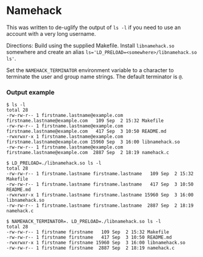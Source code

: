 # Namehack

This was written to de-uglify the output of `ls -l` if you need to use an account
with a very long username.

Directions: Build using the supplied Makefile. Install `libnamehack.so` somewhere
and create an alias `ls='LD_PRELOAD=<somewhere>/libnamehack.so ls'`.

Set the `NAMEHACK_TERMINATOR` environment variable to a character to terminate
the user and group name strings. The default terminator is `@`.


### Output example
```shell
$ ls -l
total 28
-rw-rw-r-- 1 firstname.lastname@example.com firstname.lastname@example.com   109 Sep  2 15:32 Makefile
-rw-rw-r-- 1 firstname.lastname@example.com firstname.lastname@example.com   417 Sep  3 10:50 README.md
-rwxrwxr-x 1 firstname.lastname@example.com firstname.lastname@example.com 15960 Sep  3 16:00 libnamehack.so
-rw-rw-r-- 1 firstname.lastname@example.com firstname.lastname@example.com  2887 Sep  2 18:19 namehack.c

$ LD_PRELOAD=./libnamehack.so ls -l
total 28
-rw-rw-r-- 1 firstname.lastname firstname.lastname   109 Sep  2 15:32 Makefile
-rw-rw-r-- 1 firstname.lastname firstname.lastname   417 Sep  3 10:50 README.md
-rwxrwxr-x 1 firstname.lastname firstname.lastname 15960 Sep  3 16:00 libnamehack.so
-rw-rw-r-- 1 firstname.lastname firstname.lastname  2887 Sep  2 18:19 namehack.c

$ NAMEHACK_TERMINATOR=. LD_PRELOAD=./libnamehack.so ls -l
total 28
-rw-rw-r-- 1 firstname firstname   109 Sep  2 15:32 Makefile
-rw-rw-r-- 1 firstname firstname   417 Sep  3 10:50 README.md
-rwxrwxr-x 1 firstname firstname 15960 Sep  3 16:00 libnamehack.so
-rw-rw-r-- 1 firstname firstname  2887 Sep  2 18:19 namehack.c
```
